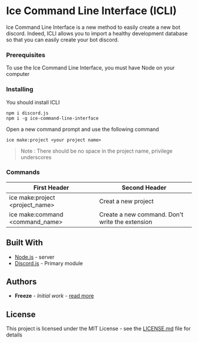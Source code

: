 # Ice Command Line Interface (ICLI)
Ice Command Line Interface is a new method to easily create a new bot discord. Indeed, ICLI allows you to import a healthy development database so that you can easily create your bot discord.

### Prerequisites

To use the Ice Command Line Interface, you must have Node on your computer

### Installing

You should install ICLI

```
npm i discord.js
npm i -g ice-command-line-interface
```

Open a new command prompt and use the following command

```
ice make:project <your project name>
```

> Note : There should be no space in the project name, privilege underscores


### Commands
First Header | Second Header
------------ | -------------
ice make:project <project_name> | Creat a new project
ice make:command <command_name> | Create a new command. Don't write the extension


## Built With

* [Node.js](https://nodejs.org/fr/) - server
* [Discord.js](https://discord.js.org/) - Primary module

## Authors

* **Freeze** - *Initial work* - [read more](https://github.com/PurpleBooth)

## License

This project is licensed under the MIT License - see the [LICENSE.md](LICENSE.md) file for details
